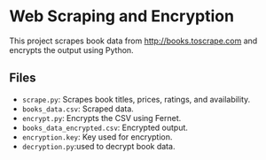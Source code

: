 # Web Scraping and Encryption

This project scrapes book data from http://books.toscrape.com and encrypts the output using Python.

## Files
- `scrape.py`: Scrapes book titles, prices, ratings, and availability.
- `books_data.csv`: Scraped data.
- `encrypt.py`: Encrypts the CSV using Fernet.
- `books_data_encrypted.csv`: Encrypted output.
- `encryption.key`: Key used for encryption.
- `decryption.py`:used to decrypt book data.
